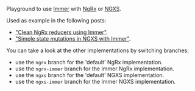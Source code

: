 Playground to use [Immer][immer] with [NgRx][ngrx] or [NGXS][ngxs].

Used as example in the following posts:

* ["Clean NgRx reducers using Immer"][ngrx-medium].
* ["Simple state mutations in NGXS with Immer"][ngxs-medium].

You can take a look at the other implementations by switching branches:

* use the `ngrx` branch for the 'default' NgRx implementation.
* use the `ngrx-immer` branch for the Immer NgRx implementation.
* use the `ngxs` branch for the 'default' NGXS implementation.
* use the `ngxs-immer` branch for the Immer NGXS implementation.

[ngrx-medium]: https://blog.angularindepth.com/clean-ngrx-reducers-using-immer-7fe4a0d43508
[ngrx]: https://github.com/ngrx/platform
[ngxs-medium]: https://blog.angularindepth.com/simple-state-mutations-in-ngxs-with-immer-48b908874a5e
[ngxs]: https://github.com/ngxs/store
[immer]: https://github.com/mweststrate/immer
